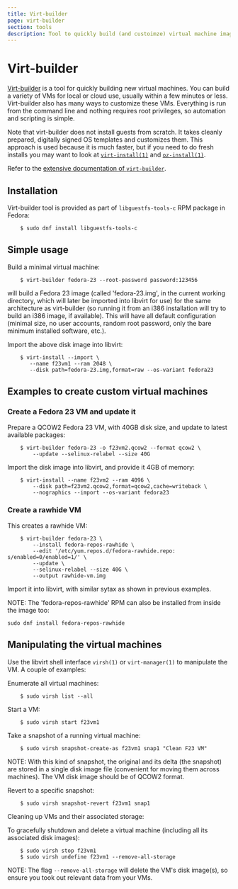 ```yaml
---
title: Virt-builder
page: virt-builder
section: tools
description: Tool to quickly build (and custoimze) virtual machine images
---
```


# Virt-builder

[Virt-builder](http://libguestfs.org/virt-builder.1.html) is a tool for
quickly building new virtual machines. You can build a variety of VMs
for local or cloud use, usually within a few minutes or less.
Virt-builder also has many ways to customize these VMs. Everything is
run from the command line and nothing requires root privileges, so
automation and scripting is simple.

Note that virt-builder does not install guests from scratch. It takes
cleanly prepared, digitally signed OS templates and customizes them.
This approach is used because it is much faster, but if you need to do
fresh installs you may want to look at
[`virt-install(1)`](https://github.com/virt-manager/virt-manager/blob/master/man/virt-install.pod)
and
[`oz-install(1)`](https://github.com/clalancette/oz/wiki/oz-install).

Refer to the [extensive
documentation of `virt-builder`](http://libguestfs.org/virt-builder.1.html).

## Installation

Virt-builder tool is provided as part of `libguestfs-tools-c` RPM
package in Fedora:

```
    $ sudo dnf install libguestfs-tools-c
```

## Simple usage

Build a minimal virtual machine:

```
    $ virt-builder fedora-23 --root-password password:123456
```

will build a Fedora 23 image (called 'fedora-23.img', in the current
working directory, which will later be imported into libvirt for use)
for the same architecture as virt-builder (so running it from an i386
installation will try to build an i386 image, if available).  This will
have all default configuration (minimal size, no user accounts, random
root password, only the bare minimum installed software, etc.).

Import the above disk image into libvirt:

```
    $ virt-install --import \
       --name f23vm1 --ram 2048 \
       --disk path=fedora-23.img,format=raw --os-variant fedora23
```

## Examples to create custom virtual machines

###  Create a Fedora 23 VM and update it

Prepare a QCOW2 Fedora 23 VM, with 40GB disk size, and update to latest
available packages:

```
    $ virt-builder fedora-23 -o f23vm2.qcow2 --format qcow2 \
        --update --selinux-relabel --size 40G
```

Import the disk image into libvirt, and provide it 4GB of memory:

```
    $ virt-install --name f23vm2 --ram 4096 \
        --disk path=f23vm2.qcow2,format=qcow2,cache=writeback \
        --nographics --import --os-variant fedora23
```

### Create a rawhide VM

This creates a rawhide VM:

```
    $ virt-builder fedora-23 \
        --install fedora-repos-rawhide \
        --edit '/etc/yum.repos.d/fedora-rawhide.repo: s/enabled=0/enabled=1/' \
        --update \
        --selinux-relabel --size 40G \
        --output rawhide-vm.img
```

Import it into libvirt, with similar sytax as shown in previous examples.

NOTE: The 'fedora-repos-rawhide' RPM can also be installed from
inside the image too:

```
sudo dnf install fedora-repos-rawhide
```

## Manipulating the virtual machines

Use the libvirt shell interface `virsh(1)` or `virt-manager(1)` to
manipulate the VM.  A couple of examples:

Enumerate all virtual machines:

```
    $ sudo virsh list --all
```

Start a VM:

```
    $ sudo virsh start f23vm1
```

Take a snapshot of a running virtual machine:

```
    $ sudo virsh snapshot-create-as f23vm1 snap1 "Clean F23 VM"
```

NOTE: With this kind of snapshot, the original and its delta (the
snapshot) are stored in a single disk image file (convenient for moving
them across machines).  The VM disk image should be of QCOW2 format.

Revert to a specific snapshot:

```
    $ sudo virsh snapshot-revert f23vm1 snap1
```

Cleaning up VMs and their associated storage:

To gracefully shutdown and delete a virtual machine (including all its
associated disk images):

```
    $ sudo virsh stop f23vm1
    $ sudo virsh undefine f23vm1 --remove-all-storage
```

NOTE: The flag `--remove-all-storage` will delete the VM's disk image(s),
so ensure you took out relevant data from your VMs.

